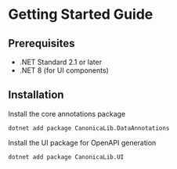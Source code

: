 # Getting Started Guide

## Prerequisites

- .NET Standard 2.1 or later
- .NET 8 (for UI components)

## Installation

Install the core annotations package
```shell
dotnet add package CanonicaLib.DataAnnotations
```

Install the UI package for OpenAPI generation

```shell
dotnet add package CanonicaLib.UI
```
